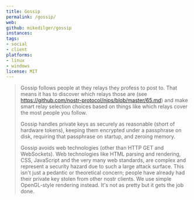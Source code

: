 ```yaml
---
title: Gossip
permalink: /gossip/
web: 
github: mikedilger/gossip
instances:
tags:
- social
- client
platforms:
- linux 
- windows
license: MIT
---
```


> Gossip follows people at they relays they profess to post to. That means it has to discover which relays those are (see https://github.com/nostr-protocol/nips/blob/master/65.md) and make smart relay selection choices based on things like which relays cover the most people you follow.
>
> Gossip handles private keys as securely as reasonable (short of hardware tokens), keeping them encrypted under a passphrase on disk, requiring that passphrase on startup, and zeroing memory.
>
> Gossip avoids web technologies (other than HTTP GET and WebSockets). Web technologies like HTML parsing and rendering, CSS, JavaScript and the very many web standards, are complex and represent a security hazard due to such a large attack surface. This isn't just a pedantic or theoretical concern; people have already had their private key stolen from other nostr clients. We use simple OpenGL-style rendering instead. It's not as pretty but it gets the job done.


